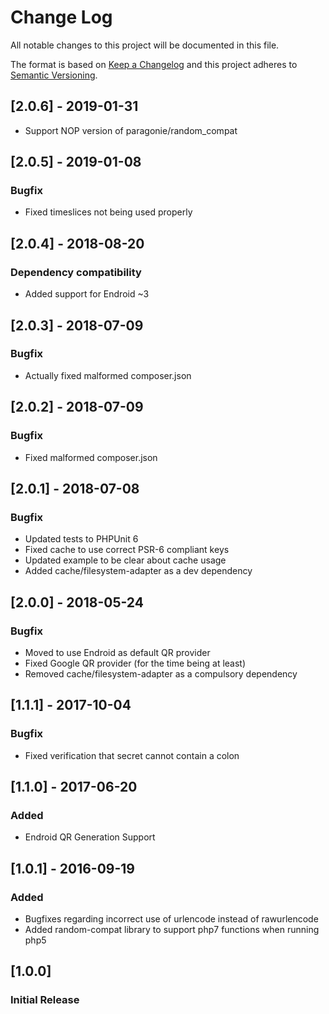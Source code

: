 # Change Log
All notable changes to this project will be documented in this file.

The format is based on [Keep a Changelog](http://keepachangelog.com/) 
and this project adheres to [Semantic Versioning](http://semver.org/).

## [2.0.6] - 2019-01-31
- Support NOP version of paragonie/random_compat

## [2.0.5] - 2019-01-08
### Bugfix
- Fixed timeslices not being used properly

## [2.0.4] - 2018-08-20
### Dependency compatibility
- Added support for Endroid ~3

## [2.0.3] - 2018-07-09
### Bugfix
- Actually fixed malformed composer.json

## [2.0.2] - 2018-07-09
### Bugfix
- Fixed malformed composer.json

## [2.0.1] - 2018-07-08
### Bugfix
- Updated tests to PHPUnit 6
- Fixed cache to use correct PSR-6 compliant keys
- Updated example to be clear about cache usage
- Added cache/filesystem-adapter as a dev dependency 

## [2.0.0] - 2018-05-24
### Bugfix
- Moved to use Endroid as default QR provider
- Fixed Google QR provider (for the time being at least)
- Removed cache/filesystem-adapter as a compulsory dependency 

## [1.1.1] - 2017-10-04
### Bugfix
- Fixed verification that secret cannot contain a colon

## [1.1.0] - 2017-06-20
### Added
- Endroid QR Generation Support

## [1.0.1] - 2016-09-19
### Added
- Bugfixes regarding incorrect use of urlencode instead of rawurlencode
- Added random-compat library to support php7 functions when running php5

## [1.0.0]
### Initial Release
